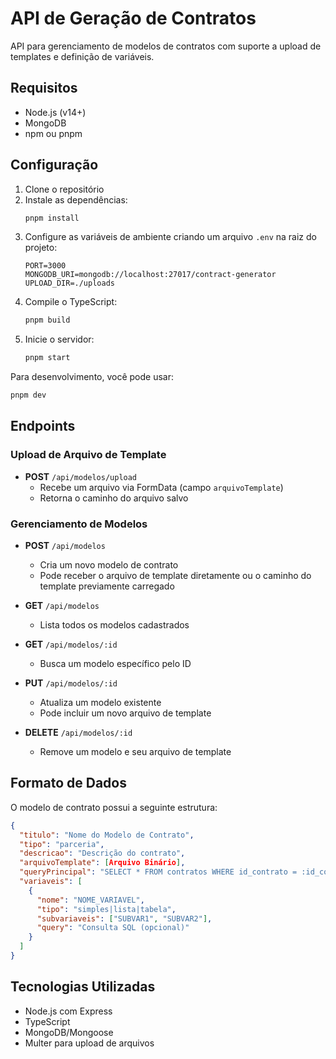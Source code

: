 # API de Geração de Contratos

API para gerenciamento de modelos de contratos com suporte a upload de templates e definição de variáveis.

## Requisitos

- Node.js (v14+)
- MongoDB
- npm ou pnpm

## Configuração

1. Clone o repositório
2. Instale as dependências:
   ```bash
   pnpm install
   ```
3. Configure as variáveis de ambiente criando um arquivo `.env` na raiz do projeto:
   ```
   PORT=3000
   MONGODB_URI=mongodb://localhost:27017/contract-generator
   UPLOAD_DIR=./uploads
   ```
4. Compile o TypeScript:
   ```bash
   pnpm build
   ```
5. Inicie o servidor:
   ```bash
   pnpm start
   ```

Para desenvolvimento, você pode usar:
```bash
pnpm dev
```

## Endpoints

### Upload de Arquivo de Template
- **POST** `/api/modelos/upload`
  - Recebe um arquivo via FormData (campo `arquivoTemplate`)
  - Retorna o caminho do arquivo salvo

### Gerenciamento de Modelos

- **POST** `/api/modelos`
  - Cria um novo modelo de contrato
  - Pode receber o arquivo de template diretamente ou o caminho do template previamente carregado

- **GET** `/api/modelos`
  - Lista todos os modelos cadastrados

- **GET** `/api/modelos/:id`
  - Busca um modelo específico pelo ID

- **PUT** `/api/modelos/:id`
  - Atualiza um modelo existente
  - Pode incluir um novo arquivo de template

- **DELETE** `/api/modelos/:id`
  - Remove um modelo e seu arquivo de template

## Formato de Dados

O modelo de contrato possui a seguinte estrutura:

```json
{
  "titulo": "Nome do Modelo de Contrato",
  "tipo": "parceria",
  "descricao": "Descrição do contrato",
  "arquivoTemplate": [Arquivo Binário],
  "queryPrincipal": "SELECT * FROM contratos WHERE id_contrato = :id_contrato",
  "variaveis": [
    {
      "nome": "NOME_VARIAVEL",
      "tipo": "simples|lista|tabela",
      "subvariaveis": ["SUBVAR1", "SUBVAR2"],
      "query": "Consulta SQL (opcional)"
    }
  ]
}
```

## Tecnologias Utilizadas

- Node.js com Express
- TypeScript
- MongoDB/Mongoose
- Multer para upload de arquivos 